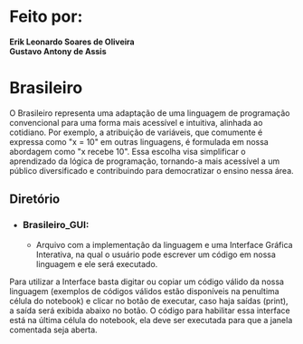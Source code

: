 # Feito por:
**Erik Leonardo Soares de Oliveira**\
**Gustavo Antony de Assis** 

# Brasileiro

   O Brasileiro representa uma adaptação de uma linguagem de programação convencional para uma forma mais acessível e intuitiva, alinhada ao cotidiano. Por exemplo, a atribuição de variáveis, que comumente é expressa como "x = 10" em outras linguagens, é formulada em nossa abordagem como "x recebe 10". Essa escolha visa simplificar o aprendizado da lógica de programação, tornando-a mais acessível a um público diversificado e contribuindo para democratizar o ensino nessa área.

## Diretório

- ### **Brasileiro_GUI**:
  - Arquivo com a implementação da linguagem e uma Interface Gráfica Interativa, na qual o usuário pode escrever um código em nossa linguagem e ele será executado.
 
Para utilizar a Interface basta digitar ou copiar um código válido da nossa linguagem (exemplos de códigos válidos estão disponíveis na penultima célula do notebook) e clicar no botão de executar, caso haja saídas (print), a saída será exibida abaixo no botão. O código para habilitar essa interface está na última célula do notebook, ela deve ser executada para que a janela comentada seja aberta.

